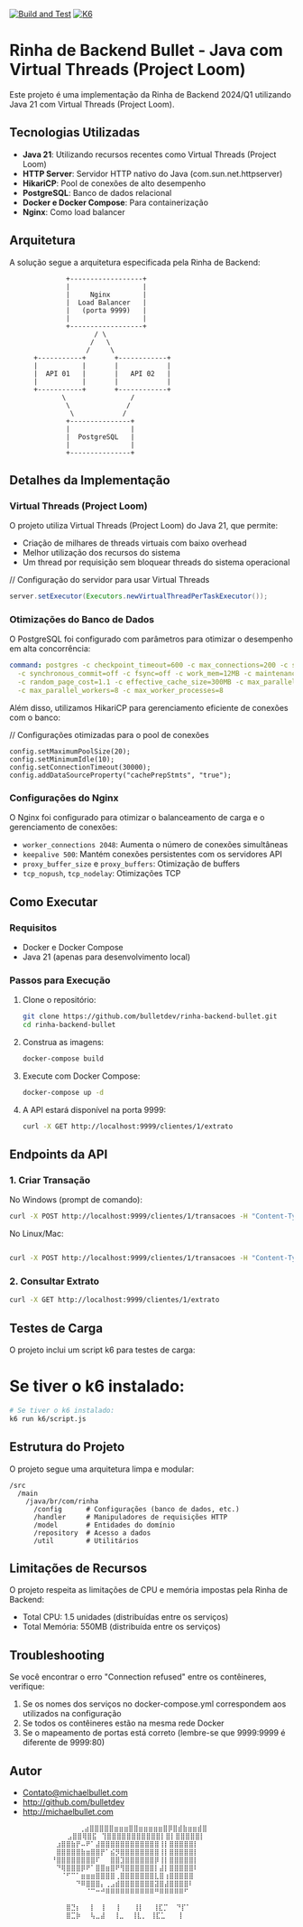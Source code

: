[![Build and Test](https://github.com/Bulletdev/rinha-backend-bullet/actions/workflows/build-and-test.yml/badge.svg?branch=master)](https://github.com/Bulletdev/rinha-backend-bullet/actions/workflows/build-and-test.yml)
[![K6](https://img.shields.io/badge/K6%20Test-Passing-green)](https://bulletdev.grafana.net/a/k6-app/runs/4225718?tab=thresholds)  


# Rinha de Backend Bullet - Java com Virtual Threads (Project Loom) 

Este projeto é uma implementação da Rinha de Backend 2024/Q1 utilizando Java 21 com Virtual Threads (Project Loom).

## Tecnologias Utilizadas

- **Java 21**: Utilizando recursos recentes como Virtual Threads (Project Loom)
- **HTTP Server**: Servidor HTTP nativo do Java (com.sun.net.httpserver)
- **HikariCP**: Pool de conexões de alto desempenho
- **PostgreSQL**: Banco de dados relacional
- **Docker e Docker Compose**: Para containerização
- **Nginx**: Como load balancer

## Arquitetura

A solução segue a arquitetura especificada pela Rinha de Backend:

```
              +------------------+
              |                  |
              |     Nginx        |
              |  Load Balancer   |
              |   (porta 9999)   |
              |                  |
              +------------------+
                     / \
                    /   \
                   /     \
      +-----------+       +------------+
      |           |       |            |
      |  API 01   |       |   API 02   |
      |           |       |            |
      +-----------+       +------------+
             \                /
              \              /
               \            /
              +---------------+
              |               |
              |  PostgreSQL   |
              |               |
              +---------------+
```

## Detalhes da Implementação

### Virtual Threads (Project Loom)

O projeto utiliza Virtual Threads (Project Loom) do Java 21, que permite:

- Criação de milhares de threads virtuais com baixo overhead
- Melhor utilização dos recursos do sistema
- Um thread por requisição sem bloquear threads do sistema operacional

// Configuração do servidor para usar Virtual Threads   
```java
server.setExecutor(Executors.newVirtualThreadPerTaskExecutor());
```

### Otimizações do Banco de Dados

O PostgreSQL foi configurado com parâmetros para otimizar o desempenho em alta concorrência:

```yaml
command: postgres -c checkpoint_timeout=600 -c max_connections=200 -c shared_buffers=256MB 
  -c synchronous_commit=off -c fsync=off -c work_mem=12MB -c maintenance_work_mem=128MB 
  -c random_page_cost=1.1 -c effective_cache_size=300MB -c max_parallel_workers_per_gather=4 
  -c max_parallel_workers=8 -c max_worker_processes=8
```

Além disso, utilizamos HikariCP para gerenciamento eficiente de conexões com o banco:

// Configurações otimizadas para o pool de conexões

```
config.setMaximumPoolSize(20);
config.setMinimumIdle(10);
config.setConnectionTimeout(30000);
config.addDataSourceProperty("cachePrepStmts", "true");
```

### Configurações do Nginx

O Nginx foi configurado para otimizar o balanceamento de carga e o gerenciamento de conexões:

- `worker_connections 2048`: Aumenta o número de conexões simultâneas
- `keepalive 500`: Mantém conexões persistentes com os servidores API
- `proxy_buffer_size` e `proxy_buffers`: Otimização de buffers
- `tcp_nopush`, `tcp_nodelay`: Otimizações TCP

## Como Executar

### Requisitos

- Docker e Docker Compose
- Java 21 (apenas para desenvolvimento local)

### Passos para Execução

1. Clone o repositório:
   ```bash
   git clone https://github.com/bulletdev/rinha-backend-bullet.git
   cd rinha-backend-bullet
   ```

2. Construa as imagens:
   
   ```bash
   docker-compose build
   ```

4. Execute com Docker Compose:
   ```bash
   docker-compose up -d
   ```

5. A API estará disponível na porta 9999:
   ```bash
   curl -X GET http://localhost:9999/clientes/1/extrato
   ```

## Endpoints da API

### 1. Criar Transação

No Windows (prompt de comando):
```bash
curl -X POST http://localhost:9999/clientes/1/transacoes -H "Content-Type: application/json" -d "{\"valor\": 1000, \"tipo\": \"c\", \"descricao\": \"salario\"}"
```

No Linux/Mac:
```bash

curl -X POST http://localhost:9999/clientes/1/transacoes -H "Content-Type: application/json" -d '{"valor": 1000, "tipo": "c", "descricao": "salario"}'
```
### 2. Consultar Extrato

```bash
curl -X GET http://localhost:9999/clientes/1/extrato
```

## Testes de Carga

O projeto inclui um script k6 para testes de carga:

# Se tiver o k6 instalado:
```bash
# Se tiver o k6 instalado:
k6 run k6/script.js
```

## Estrutura do Projeto

O projeto segue uma arquitetura limpa e modular:

```
/src
  /main
    /java/br/com/rinha
      /config      # Configurações (banco de dados, etc.)
      /handler     # Manipuladores de requisições HTTP
      /model       # Entidades do domínio
      /repository  # Acesso a dados
      /util        # Utilitários
```

## Limitações de Recursos

O projeto respeita as limitações de CPU e memória impostas pela Rinha de Backend:
- Total CPU: 1.5 unidades (distribuídas entre os serviços)
- Total Memória: 550MB (distribuída entre os serviços)

## Troubleshooting

Se você encontrar o erro "Connection refused" entre os contêineres, verifique:
1. Se os nomes dos serviços no docker-compose.yml correspondem aos utilizados na configuração
2. Se todos os contêineres estão na mesma rede Docker
3. Se o mapeamento de portas está correto (lembre-se que 9999:9999 é diferente de 9999:80)

## Autor

- Contato@michaelbullet.com
- http://github.com/bulletdev
- http://michaelbullet.com
  ```  
                ⢀⣴⣿⣿⣿⣿⣿⣶⣶⣶⣿⣿⣶⣶⣶⣶⣶⣿⡿⣿⣾⣷⣶⣶⣾⣿⠀                                                                                                                          
             ⣠⣿⣿⢿⣿⣯⠀⢹⣿⣿⣿⣿⣿⣿⣿⣿⣿⣿⣿⡇⣿⡇⣿⣿⣿⣿⣿⡇                                                                                                         
         ⠀⣰⣿⣿⣷⡟⠤⠟⠁⣼⣿⣿⣿⣿⣿⣿⣿⣿⣿⣿⣿⣿⢸⡇⣿⣿⣿⣿⣿⡇ 
         ⠀⣿⣿⣿⣿⣿⣷⣶⣿⣿⡟⠁⣮⡻⣿⣿⣿⣿⣿⣿⣿⣿⢸⡇⣿⣿⣿⣿⣿⡇ 
         ⠘⣿⣿⣿⣿⣿⣿⣿⣿⠏⠀⠀⣿⣿⣹⣿⣿⣿⣿⣿⣿⡿⢸⡇⣿⣿⣿⣿⣿⡇ 
         ⠀⠙⢿⣿⣿⣿⡿⠟⠁⣿⣿⣶⣿⠟⢻⣿⣿⣿⣿⣿⣿⡇⣼⡇⣿⣿⣿⣿⣿⠇
         ⠀⠀⠈⠋⠉⠁⣶⣶⣶⣿⣿⣿⣿⢀⣿⣿⣿⣿⣿⣿⣿⣇⣿⢰⣿⣿⣿⣿⣿⠀ 
         ⠀⠀⠀⠀⠀⠙⠿⣿⣿⣿⡄⢀⣠⣾⣿⣿⣿⣿⣿⣿⣿⣽⣿⣼⣿⣿⣿⣿⠇⠀ 
         ⠀⠀⠀⠀⠀⠀⠀⠈⠉⠒⠚⠿⠿⠿⠿⠿⠿⠿⠿⠿⠿⠛⠿⠿⠿⠿⠿⠋⠀⠀ 
         ⠀⠀⠀⠀⠀⠀⠀⠀⠀⠀⠀⠀⠀⠀⠀⠀⠀⠀⠀⠀⠀⠀⠀⠀⠀⠀⠀⠀⠀⠀ 
         ⠀⠀⠀⣿⣙⡆⠀⠀⡇⠀⢸⠀⠀⢸⠀⠀ ⢸⡇⠀⠀⢸⣏⡉  ⠙⡏⠁⠀ 
         ⠀⠀⠀⣿⣉⡷⠀⠀⢧⣀⣼ ⠀⢸⣀  ⢸⣇⡀ ⢸⣏⣁⠀ ⠀⡇⠀ 
